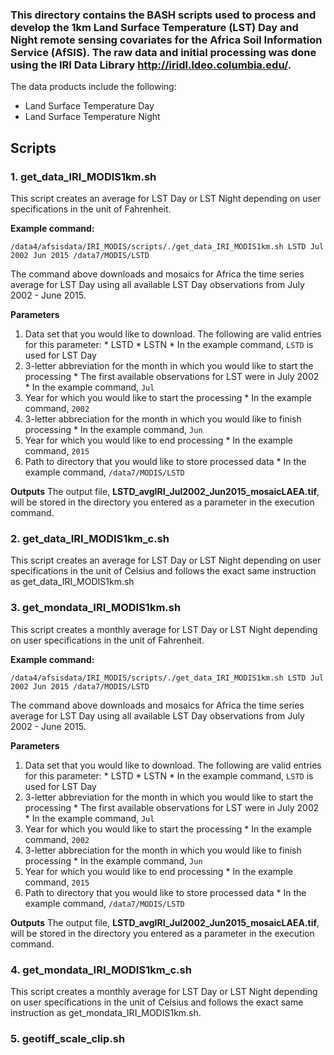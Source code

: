 ### This directory contains the BASH scripts used to process and develop the 1km Land Surface Temperature (LST) Day and Night remote sensing covariates for the Africa Soil Information Service (AfSIS). The raw data and initial processing was done using the IRI Data Library http://iridl.ldeo.columbia.edu/.

The data products include the following:
* Land Surface Temperature Day
* Land Surface Temperature Night

## Scripts

### 1. get_data_IRI_MODIS1km.sh

This script creates an average for LST Day or LST Night depending on user specifications in the unit of Fahrenheit.

**Example command:**

```
/data4/afsisdata/IRI_MODIS/scripts/./get_data_IRI_MODIS1km.sh LSTD Jul 2002 Jun 2015 /data7/MODIS/LSTD
```

The command above downloads and mosaics for Africa the time series average for LST Day using all available LST Day observations from July 2002 - June 2015.

**Parameters**
  1. Data set that you would like to download. The following are valid entries for this parameter:
  	* LSTD
  	* LSTN
  	* In the example command, ``LSTD`` is used for LST Day
  2. 3-letter abbreviation for the month in which you would like to start the processing
  	* The first available observations for LST were in July 2002
  	* In the example command, ``Jul``
  3. Year for which you would like to start the processing
  	* In the example command, ``2002``
  4. 3-letter abbreciation for the month in which you would like to finish processing
  	* In the example command, ``Jun``
  5. Year for which you would like to end processing
  	* In the example command, ``2015``
  6. Path to directory that you would like to store processed data
  	* In the example command, ``/data7/MODIS/LSTD``

**Outputs**
The output file, **LSTD_avgIRI_Jul2002_Jun2015_mosaicLAEA.tif**, will be stored in the directory you entered as a parameter in the execution command.

### 2. get_data_IRI_MODIS1km_c.sh

This script creates an average for LST Day or LST Night depending on user specifications in the unit of Celsius and follows the exact same instruction as get_data_IRI_MODIS1km.sh

### 3. get_mondata_IRI_MODIS1km.sh

This script creates a monthly average for LST Day or LST Night depending on user specifications in the unit of Fahrenheit.

**Example command:**

```
/data4/afsisdata/IRI_MODIS/scripts/./get_data_IRI_MODIS1km.sh LSTD Jul 2002 Jun 2015 /data7/MODIS/LSTD
```

The command above downloads and mosaics for Africa the time series average for LST Day using all available LST Day observations from July 2002 - June 2015.

**Parameters**
  1. Data set that you would like to download. The following are valid entries for this parameter:
  	* LSTD
  	* LSTN
  	* In the example command, ``LSTD`` is used for LST Day
  2. 3-letter abbreviation for the month in which you would like to start the processing
  	* The first available observations for LST were in July 2002
  	* In the example command, ``Jul``
  3. Year for which you would like to start the processing
  	* In the example command, ``2002``
  4. 3-letter abbreciation for the month in which you would like to finish processing
  	* In the example command, ``Jun``
  5. Year for which you would like to end processing
  	* In the example command, ``2015``
  6. Path to directory that you would like to store processed data
  	* In the example command, ``/data7/MODIS/LSTD``

**Outputs**
The output file, **LSTD_avgIRI_Jul2002_Jun2015_mosaicLAEA.tif**, will be stored in the directory you entered as a parameter in the execution command.


### 4. get_mondata_IRI_MODIS1km_c.sh

This script creates a monthly average for LST Day or LST Night depending on user specifications in the unit of Celsius and follows the exact same instruction as get_mondata_IRI_MODIS1km.sh.

### 5. geotiff_scale_clip.sh
